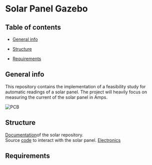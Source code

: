 # Solar Panel Gazebo 
## Table of contents
* [General info](#general-info)
* [Structure](#general-info)

* [Requirements](#Requirements)

## General info
This repository contains the implementation of a feasibility study for automatic readings of a solar panel. The project will heavily focus on measuring the current of the solar panel in Amps.

![PCB](image/20191121_154604.jpg)

## Structure 
 [Documentation](https://github.com/E-Hajj/Ahmad/tree/master/documentation)of the solar repository.  
 Source [code](https://github.com/E-Hajj/Ahmad/tree/master/Code) to interact with the solar panel. 
 [Electronics](https://github.com/E-Hajj/Ahmad/tree/master/Electronics) 


## Requirements


